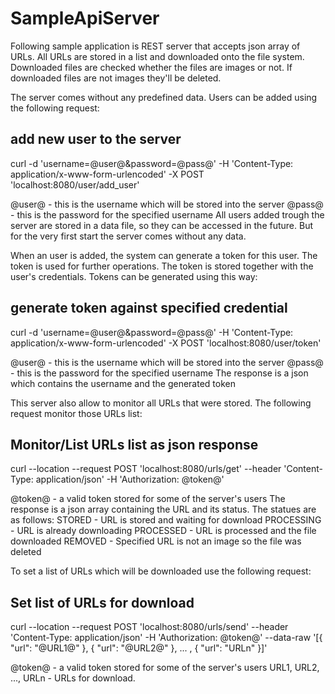 # SampleApiServer

Following sample application is REST server that accepts json array of URLs. All URLs are stored in a list and 
downloaded onto the file system. Downloaded files are checked whether the files are images or not. If downloaded files 
are not images they'll be deleted. 

The server comes without any predefined data. Users can be added using the following request:
## add new user to the server
curl -d 'username=@user@&password=@pass@' -H 'Content-Type: application/x-www-form-urlencoded' -X POST 'localhost:8080/user/add_user'

@user@ - this is the username which will be stored into the server
@pass@ - this is the password for the specified username
All users added trough the server are stored in a data file, so they can be accessed in the future. But for the very 
first start the server comes without any data.

When an user is added, the system can generate a token for this user. The token is used for further operations. The token
is stored together with the user's credentials. Tokens can be generated using this way:
## generate token against specified credential
curl -d 'username=@user@&password=@pass@' -H 'Content-Type: application/x-www-form-urlencoded' -X POST 'localhost:8080/user/token'

@user@ - this is the username which will be stored into the server
@pass@ - this is the password for the specified username
The response is a json which contains the username and the generated token

This server also allow to monitor all URLs that were stored. The following request monitor those URLs list:
## Monitor/List URLs list as json response
curl --location --request POST 'localhost:8080/urls/get' --header 'Content-Type: application/json' -H 'Authorization: @token@'

@token@ - a valid token stored for some of the server's users
The response is a json array containing the URL and its status. The statues are as follows:
STORED - URL is stored and waiting for download
PROCESSING - URL is already downloading
PROCESSED - URL is processed and the file downloaded
REMOVED - Specified URL is not an image so the file was deleted

To set a list of URLs which will be downloaded use the following request:
## Set list of URLs for download
curl --location --request POST 'localhost:8080/urls/send' --header 'Content-Type: application/json' -H 'Authorization: @token@' --data-raw '[{
    \"url\": \"@URL1@\"
},
{
    \"url\": \"@URL2@\"
},
... ,
{
    \"url\": \"URLn\"
}]'

@token@ - a valid token stored for some of the server's users
URL1, URL2, ..., URLn - URLs for download.